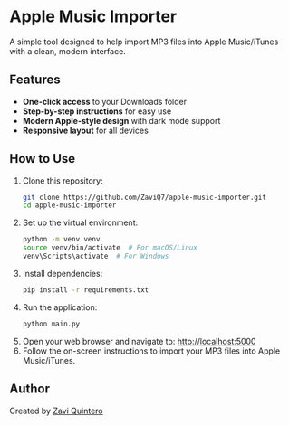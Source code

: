 # Apple Music Importer
A simple tool designed to help import MP3 files into Apple Music/iTunes with a clean, modern interface.
## Features
- **One-click access** to your Downloads folder
- **Step-by-step instructions** for easy use
- **Modern Apple-style design** with dark mode support
- **Responsive layout** for all devices
## How to Use
1. Clone this repository:
   ```bash
   git clone https://github.com/ZaviQ7/apple-music-importer.git
   cd apple-music-importer
   ```
2. Set up the virtual environment:
   ```bash
   python -m venv venv
   source venv/bin/activate  # For macOS/Linux
   venv\Scripts\activate  # For Windows
   ```
3. Install dependencies:
   ```bash
   pip install -r requirements.txt
   ```
4. Run the application:
   ```bash
   python main.py
   ```
5. Open your web browser and navigate to:
   [http://localhost:5000](http://localhost:5000)
6. Follow the on-screen instructions to import your MP3 files into Apple Music/iTunes.
## Author
Created by [Zavi Quintero](https://github.com/ZaviQ7)
